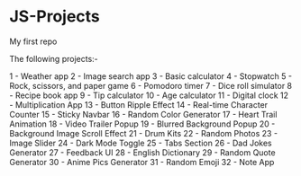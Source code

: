 # JS-Projects

My first repo

The following projects:-

1 - Weather app
2 - Image search app
3 - Basic calculator
4 - Stopwatch
5 - Rock, scissors, and paper game
6 - Pomodoro timer
7 - Dice roll simulator
8 - Recipe book app
9 - Tip calculator
10 - Age calculator
11 - Digital clock
12 - Multiplication App
13 - Button Ripple Effect
14 - Real-time Character Counter
15 - Sticky Navbar
16 - Random Color Generator
17 - Heart Trail Animation
18 - Video Trailer Popup
19 - Blurred Background Popup
20 - Background Image Scroll Effect
21 - Drum Kits
22 - Random Photos
23 - Image Slider
24 - Dark Mode Toggle
25 - Tabs Section
26 - Dad Jokes Generator
27 - Feedback UI
28 - English Dictionary
29 - Random Quote Generator
30 - Anime Pics Generator
31 - Random Emoji
32 - Note App
